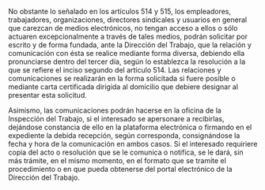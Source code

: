 No obstante lo señalado en los artículos 514 y 515, los empleadores, trabajadores, organizaciones, directores sindicales y usuarios en general que carezcan de medios electrónicos, no tengan acceso a ellos o sólo actuaren excepcionalmente a través de tales medios, podrán solicitar por escrito y de forma fundada, ante la Dirección del Trabajo, que la relación y comunicación con ésta se realice mediante forma diversa, debiendo ella pronunciarse dentro del tercer día, según lo establezca la resolución a la que se refiere el inciso segundo del artículo 514. Las relaciones y comunicaciones se realizarán en la forma solicitada si fuere posible o mediante carta certificada dirigida al domicilio que debiere designar al presentar esta solicitud.

Asimismo, las comunicaciones podrán hacerse en la oficina de la Inspección del Trabajo, si el interesado se apersonare a recibirlas, dejándose constancia de ello en la plataforma electrónica o firmando en el expediente la debida recepción, según corresponda, consignándose la fecha y hora de la comunicación en ambos casos. Si el interesado requiriere copia del acto o resolución que se le comunica o notifica, se le dará, sin más trámite, en el mismo momento, en el formato que se tramite el procedimiento o en que pueda obtenerse del portal electrónico de la Dirección del Trabajo.